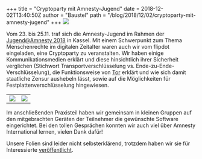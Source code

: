 +++
title = "Cryptoparty mit Amnesty-Jugend"
date = 2018-12-02T13:40:50Z
author = "Baustel"
path = "/blog/2018/12/02/cryptoparty-mit-amnesty-jugend"
+++
![](/media/Logo_Amnesty.serendipityThumb.png)

Vom 23. bis 25.11. traf sich die Amnesty-Jugend im Rahmen der
[Jugend@Amnesty
2018](https://www.amnesty-jugend.de/jugendtreffen/jugendamnesty-2018/ "EINLADUNG ZU JUGEND@AMNESTY IN KASSEL VOM 23. BIS 25. NOVEMBER 2018")
in Kassel. Mit einem Schwerpunkt zum Thema Menschenrechte im digitalen
Zeitalter waren auch wir vom flipdot eingeladen, eine Cryptoparty zu
veranstalten. Wir haben einige Kommunikationsmedien erklärt und diese
hinsichtlich ihrer Sicherheit verglichen (Stichwort
Transportverschlüsselung vs. Ende-zu-Ende-Verschlüsselung), die
Funktionsweise von [Tor](https://www.torproject.org/) erklärt und wie
sich damit staatliche Zensur aushebeln lässt, sowie auf die
Möglichkeiten für Festplattenverschlüsselung hingewiesen.  

| | |
|-|-|
| [![](/media/amnesty_cryptoworkshop_2018.serendipityThumb.jpg)](/media/amnesty_cryptoworkshop_2018.jpg) | [![](/media/amnesty_cryptoworkshop_2018_2.serendipityThumb.jpg)](/media/amnesty_cryptoworkshop_2018_2.jpg) |

Im anschließenden Praxisteil haben wir gemeinsam in kleinen Gruppen auf
den mitgebrachten Geräten der Teilnehmer die gewünschte Software
eingerichtet. Bei den tollen Gesprächen konnten wir auch viel über
Amnesty International lernen, vielen Dank dafür\!

Unsere Folien sind leider nicht selbsterklärend, trotzdem haben wir sie
für Interessierte
[veröffentlicht](https://github.com/flipdot/cryptoparty/raw/master/cryptoparty.odp).
